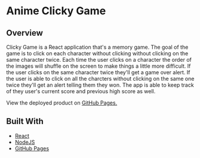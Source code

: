 # Anime Clicky Game

## Overview

Clicky Game is a React application that's a memory game. The goal of the game is to click on each character without clicking without clicking on the same character twice. Each time the user clicks on a character the order of the images will shuffle on the screen to make things a little more difficult. If the user clicks on the same character twice they'll get a game over alert. If the user is able to click on all the charcters without clicking on the same one twice they'll get an alert telling them they won. The app is able to keep track of they user's current score and previous high score as well. 

View the deployed product on <a href="https://github.com/Shibby220/ClickyGame">GitHub Pages.</a>

## Built With

- <a href="https://www.npmjs.com/package/react">React</a>
- <a href="https://nodejs.org/en/">NodeJS</a>
- <a href="https://www.npmjs.com/package/gh-pages">GitHub Pages</a>